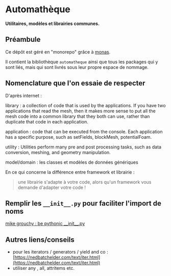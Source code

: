 # Automathèque

**Utilitaires, modèles et librairies communes.**

## Préambule

Ce dépôt est géré en "monorepo" grâce à [monas](https://monas.fming.dev/en/latest).

Il contient la bibliothèque `automatheque` ainsi que tous les packages qui y sont liés, mais
qui sont livrés sous leur propre espace de nommage.

## Nomenclature que l'on essaie de respecter

D'après internet :

library
: a collection of code that is used by the applications. If you have two applications that read the mesh, then it makes more sense to put all the mesh code into a common library that they both can use, rather than duplicate that code in each application.

application
: code that can be executed from the console. Each application has a specific purpose, such as setFields, blockMesh, potentialFoam.

utility
: Utilities perform many pre and post processing tasks, such as data conversion, meshing, and geometry manipulation.

model/domain
: les classes et modèles de données génériques

En ce qui concerne la différence entre framework et librairie :

> une librairie s'adapte à votre code, alors qu'un framework vous demande d'adapter votre code !

## Remplir les ```__init__.py``` pour faciliter l'import de noms

[mike grouchy : be pythonic \_\_init__.py](http://mikegrouchy.com/blog/2012/05/be-pythonic-__init__py.html)

## Autres liens/conseils

* pour les iterators / generators / yield and co : [https://nedbatchelder.com/text/iter.html](https://nedbatchelder.com/text/iter.html)
* utiliser any , all, attritems etc.
